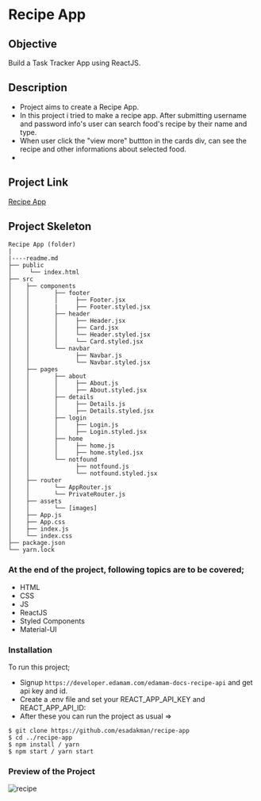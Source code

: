 # Recipe App

## Objective

Build a Task Tracker App using ReactJS.

## Description

- Project aims to create a Recipe App.
- In this project i tried to make a recipe app. After submitting username and password info's user can search food's recipe by their name and type.
- When user click the "view more" buttton in the cards div, can see the recipe and other informations about selected food.
-

## Project Link

[Recipe App](https://recipe-app-router.vercel.app/)

## Project Skeleton

```
Recipe App (folder)
|
|----readme.md
├── public
│     └── index.html
├── src
│    ├── components
│    │       ├── footer
│    │       │     ├── Footer.jsx
│    │       |     ├── Footer.styled.jsx
│    │       ├── header
│    │       │     ├── Header.jsx
│    │       │     ├── Card.jsx
│    │       │     └── Header.styled.jsx
│    │       │     └── Card.styled.jsx
│    │       └── navbar
│    │             ├── Navbar.js
│    │             └── Navbar.styled.jsx
│    ├── pages
│    │       ├── about
│    │       │     ├── About.js
│    │       │     ├── About.styled.jsx
│    │       ├── details
│    │       │     ├── Details.js
│    │       │     ├── Details.styled.jsx
│    │       ├── login
│    │       │     ├── Login.js
│    │       │     ├── Login.styled.jsx
│    │       ├── home
│    │       │     ├── home.js
│    │       │     ├── home.styled.jsx
│    │       └── notfound
│    │             ├── notfound.js
│    │             └── notfound.styled.jsx
│    ├── router
│    │       └── AppRouter.js
│    │       └── PrivateRouter.js
│    ├── assets
│    │       └── [images]
│    ├── App.js
│    ├── App.css
│    ├── index.js
│    └── index.css
├── package.json
└── yarn.lock
```

### At the end of the project, following topics are to be covered;

- HTML
- CSS
- JS
- ReactJS
- Styled Components
- Material-UI

### Installation

To run this project;

- Signup `https://developer.edamam.com/edamam-docs-recipe-api` and get api key and id.
- Create a .env file and set your REACT_APP_API_KEY and REACT_APP_API_ID:
- After these you can run the project as usual =>

```
$ git clone https://github.com/esadakman/recipe-app
$ cd ../recipe-app
$ npm install / yarn
$ npm start / yarn start
```

### Preview of the Project

![recipe](https://user-images.githubusercontent.com/98649983/178786899-5a3123cb-845d-432e-8374-fe3ea5b29ccd.gif)
